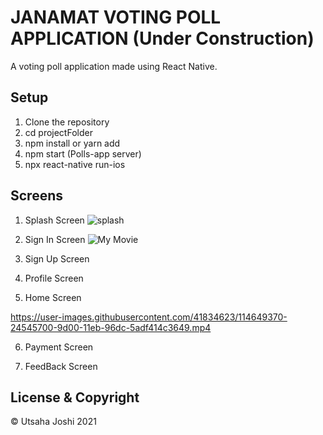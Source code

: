 # JANAMAT VOTING POLL APPLICATION (Under Construction)

A voting poll application made using React Native.

## Setup
1. Clone the repository
2. cd projectFolder
3. npm install or yarn add
4. npm start (Polls-app server)
5. npx react-native run-ios

## Screens
1. Splash Screen
![splash](https://user-images.githubusercontent.com/41834623/114648814-21a53200-9cff-11eb-85b4-05e6c3dfe7cd.gif)

2. Sign In Screen
![My Movie](https://user-images.githubusercontent.com/41834623/114649223-d0e20900-9cff-11eb-92e9-244f57138a9f.gif)


3. Sign Up Screen

4. Profile Screen

5. Home Screen

https://user-images.githubusercontent.com/41834623/114649370-24545700-9d00-11eb-96dc-5adf414c3649.mp4


6. Payment Screen

7. FeedBack Screen




## License & Copyright
© Utsaha Joshi 2021
